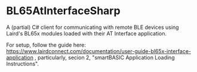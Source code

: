 # BL65AtInterfaceSharp
A (partial) C# client for communicating with remote BLE devices using Laird's BL65x modules loaded with their AT Interface application.

For setup, follow the guide here: https://www.lairdconnect.com/documentation/user-guide-bl65x-interface-application , particularly, secion 2, "smartBASIC Application Loading Instructions". 

